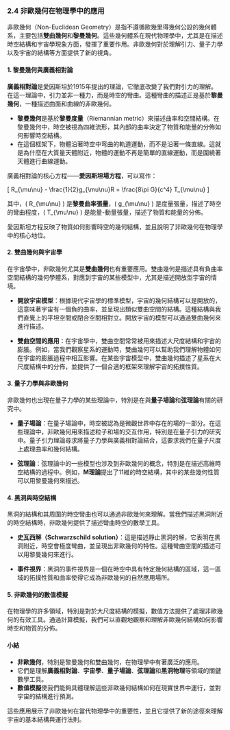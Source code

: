 ### 2.4 **非歐幾何在物理學中的應用**

非歐幾何（Non-Euclidean Geometry）是指不遵循歐幾里得幾何公設的幾何體系，主要包括**雙曲幾何**和**黎曼幾何**。這些幾何體系在現代物理學中，尤其是在描述時空結構和宇宙學現象方面，發揮了重要作用。非歐幾何對於理解引力、量子力學以及宇宙的結構等方面提供了新的視角。

#### 1. **黎曼幾何與廣義相對論**

**廣義相對論**是愛因斯坦於1915年提出的理論，它徹底改變了我們對引力的理解。在這一理論中，引力並非一種力，而是時空的彎曲。這種彎曲的描述正是基於**黎曼幾何**，一種描述曲面和曲線的非歐幾何。

- **黎曼幾何**是基於**黎曼度量**（Riemannian metric）來描述曲率和空間結構。在黎曼幾何中，時空被視為四維流形，其內部的曲率決定了物質和能量的分佈如何影響時空結構。
- 在這個框架下，物體沿著時空中弯曲的軌道運動，而不是沿著一條直線。這就是為什麼在大質量天體附近，物體的運動不再是簡單的直線運動，而是圍繞著天體進行曲線運動。

廣義相對論的核心方程——**愛因斯坦場方程**，可以寫作：

\[
R_{\mu\nu} - \frac{1}{2}g_{\mu\nu}R = \frac{8\pi G}{c^4} T_{\mu\nu}
\]

其中，\( R_{\mu\nu} \) 是**黎曼曲率張量**，\( g_{\mu\nu} \) 是度量張量，描述了時空的彎曲程度，\( T_{\mu\nu} \) 是能量-動量張量，描述了物質和能量的分佈。

愛因斯坦方程反映了物質如何影響時空的幾何結構，並且說明了非歐幾何在物理學中的核心地位。

#### 2. **雙曲幾何與宇宙學**

在宇宙學中，非歐幾何尤其是**雙曲幾何**也有重要應用。雙曲幾何是描述具有負曲率空間結構的幾何學體系，對應到宇宙的某些模型中，尤其是描述開放型宇宙的情境。

- **開放宇宙模型**：根據現代宇宙學的標準模型，宇宙的幾何結構可以是開放的，這意味著宇宙有一個負的曲率，並呈現出類似雙曲空間的結構。這種結構與我們直覺上的平坦空間或閉合空間相對立。開放宇宙的模型可以通過雙曲幾何來進行描述。
  
- **雙曲空間的應用**：在宇宙學中，雙曲空間常常被用來描述大尺度結構和宇宙的膨脹。例如，當我們觀察星系的運動時，雙曲幾何可以幫助我們理解物體如何在宇宙的膨脹過程中相互影響。在某些宇宙模型中，雙曲幾何描述了星系在大尺度結構中的分佈，並提供了一個合適的框架來理解宇宙的拓撲性質。

#### 3. **量子力學與非歐幾何**

非歐幾何也出現在量子力學的某些理論中，特別是在與**量子場論**和**弦理論**有關的研究中。

- **量子場論**：在量子場論中，時空被認為是微觀世界中存在的場的一部分。在這些理論中，非歐幾何用來描述粒子和場的交互作用，特別是在量子引力的研究中。量子引力理論尋求將量子力學與廣義相對論結合，這要求我們在量子尺度上處理曲率和幾何結構。
  
- **弦理論**：弦理論中的一些模型也涉及到非歐幾何的概念，特別是在描述高維時空結構的過程中。例如，**M理論**提出了11維的時空結構，其中的某些幾何性質可以用黎曼幾何來描述。

#### 4. **黑洞與時空結構**

黑洞的結構和其周圍的時空彎曲也可以通過非歐幾何來理解。當我們描述黑洞附近的時空結構時，非歐幾何提供了描述彎曲時空的數學工具。

- **史瓦西解（Schwarzschild solution）**：這是描述靜止黑洞的解，它表明在黑洞附近，時空會極度彎曲，並呈現出非歐幾何的特性。這種彎曲空間的描述可以用黎曼幾何來進行。

- **事件視界**：黑洞的事件視界是一個在時空中具有特定幾何結構的區域，這一區域的拓撲性質和曲率使得它成為非歐幾何的自然應用場所。

#### 5. **非歐幾何的數值模擬**

在物理學的許多領域，特別是對於大尺度結構的模擬，數值方法提供了處理非歐幾何的有效工具。通過計算模擬，我們可以直觀地觀察和理解非歐幾何結構如何影響時空和物質的分佈。

#### 小結

- **非歐幾何**，特別是黎曼幾何和雙曲幾何，在物理學中有著廣泛的應用。
- 它們是理解**廣義相對論**、**宇宙學**、**量子場論**、**弦理論**和**黑洞物理**等領域的關鍵數學工具。
- **數值模擬**使我們能夠具體理解這些非歐幾何結構如何在現實世界中運行，並對宇宙的結構進行預測。

這些應用展示了非歐幾何在當代物理學中的重要性，並且它提供了新的途徑來理解宇宙的基本結構與運行法則。